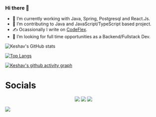 ### Hi there 👋

- 🔭 I’m currently working with Java, Spring, Postgresql and React.Js.
- 🌱 I’m contributing to Java and JavaScript/TypeScript based project.
- ✍️ Ocassionally I write on [CodeFlex](https://codeflex.substack.com/).
- 👯 I’m looking for full time opportunities as a Backend/Fullstack Dev.


![Keshav's GitHub stats](https://github-readme-stats.vercel.app/api?username=alpha951&show_icons=true&theme=radical)

<!-- [![Keshav's GitHub stats](https://github-readme-stats.vercel.app/api?username=alpha951)](https://github.com/anuraghazra/github-readme-stats) -->
[![Top Langs](https://github-readme-stats.vercel.app/api/top-langs/?username=alpha951)](https://github.com/anuraghazra/github-readme-stats)
<!-- 
[![willianrod's wakatime stats](https://github-readme-stats.vercel.app/api/wakatime?username=alpha951)](https://github.com/anuraghazra/github-readme-stats) -->

[![Keshav's github activity graph](https://github-readme-activity-graph.vercel.app/graph?username=alpha951&theme=github-compact)](https://github.com/ashutosh00710/github-readme-activity-graph)

# Socials

<p align="center">
<a href="mailto:keshav950personal@gmail.com"><img src="https://img.shields.io/badge/Gmail-D14836?style=for-the-badge&logo=gmail&logoColor=white"></img></a>
<a href="https://www.linkedin.com/in/keshav950/"><img src="https://img.shields.io/badge/Linkedin-0077B5?style=for-the-badge&logo=linkedin&logoColor=white"></img></a>
<a href="https://mobile.twitter.com/keshav951"><img src="https://img.shields.io/badge/keshav951-%231DA1F2.svg?style=for-the-badge&logo=Twitter&logoColor=white"></img></a>
</p>


[![](https://visitcount.itsvg.in/api?id=alpha951&label=Profile%20Views&icon=0&pretty=true)](https://visitcount.itsvg.in)
